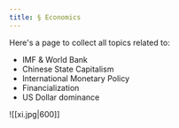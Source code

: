 ```yaml
---
title: § Economics
---
```


Here's a page to collect all topics related to:

- IMF & World Bank
- Chinese State Capitalism
- International Monetary Policy
- Financialization
- US Dollar dominance

![[xi.jpg|600]]
